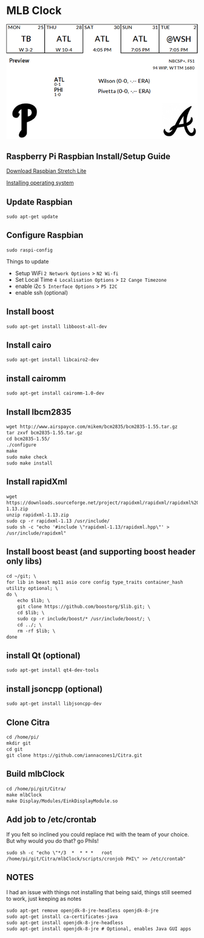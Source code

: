 # MLB Clock

![](Preview.png "Screen Example")

## Raspberry Pi Raspbian Install/Setup Guide

[Download Raspbian Stretch Lite](https://downloads.raspberrypi.org/raspbian_lite_latest)

[Installing operating system](https://www.raspberrypi.org/documentation/installation/installing-images/README.md)

## Update Raspbian
    sudo apt-get update

## Configure Raspbian
    sudo raspi-config

Things to update

 * Setup WiFi `2 Network Options` > `N2 Wi-fi`
 * Set Local Time `4 Localisation Options` > `I2 Cange Timezone` 
 * enable i2c `5 Interface Options` > `P5 I2C`
 * enable ssh (optional)

## Install boost
    sudo apt-get install libboost-all-dev

## Install cairo
    sudo apt-get install libcairo2-dev

## install cairomm
    sudo apt-get install cairomm-1.0-dev

## Install lbcm2835
    wget http://www.airspayce.com/mikem/bcm2835/bcm2835-1.55.tar.gz
    tar zxvf bcm2835-1.55.tar.gz
    cd bcm2835-1.55/
    ./configure
    make
    sudo make check
    sudo make install

## Install rapidXml
    wget https://downloads.sourceforge.net/project/rapidxml/rapidxml/rapidxml%201.13/rapidxml-1.13.zip
    unzip rapidxml-1.13.zip
    sudo cp -r rapidxml-1.13 /usr/include/
    sudo sh -c "echo '#include \"rapidxml-1.13/rapidxml.hpp\"' > /usr/include/rapidxml"

## Install boost beast (and supporting boost header only libs)
    cd ~/git; \
    for lib in beast mp11 asio core config type_traits container_hash utility optional; \
    do \
        echo $lib; \
        git clone https://github.com/boostorg/$lib.git; \
        cd $lib; \
        sudo cp -r include/boost/* /usr/include/boost/; \
        cd ../; \
        rm -rf $lib; \ 
    done

## install Qt (optional)
    sudo apt-get install qt4-dev-tools

## install jsoncpp (optional)
    sudo apt-get install libjsoncpp-dev

## Clone Citra
    cd /home/pi/
    mkdir git
    cd git
    git clone https://github.com/iannacones1/Citra.git

## Build mlbClock
    cd /home/pi/git/Citra/
    make mlbClock
    make Display/Modules/EinkDisplayModule.so

## Add job to /etc/crontab
If you felt so inclined you could replace `PHI` with the team of your choice. But why would you do that? go Phils!

    sudo sh -c "echo \"*/3  *  * * *   root    /home/pi/git/Citra/mlbClock/scripts/cronjob PHI\" >> /etc/crontab"


## NOTES
I had an issue with things not installing that being said, things still seemed to work, just keeping as notes

    sudo apt-get remove openjdk-8-jre-headless openjdk-8-jre
    sudo apt-get install ca-certificates-java
    sudo apt-get install openjdk-8-jre-headless
    sudo apt-get install openjdk-8-jre # Optional, enables Java GUI apps
